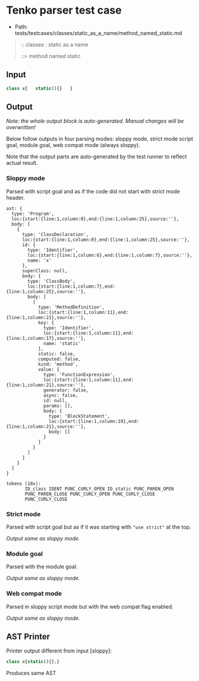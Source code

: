 # Tenko parser test case

- Path: tests/testcases/classes/static_as_a_name/method_named_static.md

> :: classes : static as a name
>
> ::> method named static

## Input

`````js
class x{   static(){}   }
`````

## Output

_Note: the whole output block is auto-generated. Manual changes will be overwritten!_

Below follow outputs in four parsing modes: sloppy mode, strict mode script goal, module goal, web compat mode (always sloppy).

Note that the output parts are auto-generated by the test runner to reflect actual result.

### Sloppy mode

Parsed with script goal and as if the code did not start with strict mode header.

`````
ast: {
  type: 'Program',
  loc:{start:{line:1,column:0},end:{line:1,column:25},source:''},
  body: [
    {
      type: 'ClassDeclaration',
      loc:{start:{line:1,column:0},end:{line:1,column:25},source:''},
      id: {
        type: 'Identifier',
        loc:{start:{line:1,column:6},end:{line:1,column:7},source:''},
        name: 'x'
      },
      superClass: null,
      body: {
        type: 'ClassBody',
        loc:{start:{line:1,column:7},end:{line:1,column:25},source:''},
        body: [
          {
            type: 'MethodDefinition',
            loc:{start:{line:1,column:11},end:{line:1,column:21},source:''},
            key: {
              type: 'Identifier',
              loc:{start:{line:1,column:11},end:{line:1,column:17},source:''},
              name: 'static'
            },
            static: false,
            computed: false,
            kind: 'method',
            value: {
              type: 'FunctionExpression',
              loc:{start:{line:1,column:11},end:{line:1,column:21},source:''},
              generator: false,
              async: false,
              id: null,
              params: [],
              body: {
                type: 'BlockStatement',
                loc:{start:{line:1,column:19},end:{line:1,column:21},source:''},
                body: []
              }
            }
          }
        ]
      }
    }
  ]
}

tokens (10x):
       ID_class IDENT PUNC_CURLY_OPEN ID_static PUNC_PAREN_OPEN
       PUNC_PAREN_CLOSE PUNC_CURLY_OPEN PUNC_CURLY_CLOSE
       PUNC_CURLY_CLOSE
`````

### Strict mode

Parsed with script goal but as if it was starting with `"use strict"` at the top.

_Output same as sloppy mode._

### Module goal

Parsed with the module goal.

_Output same as sloppy mode._

### Web compat mode

Parsed in sloppy script mode but with the web compat flag enabled.

_Output same as sloppy mode._

## AST Printer

Printer output different from input [sloppy]:

````js
class x{static(){};}
````

Produces same AST
